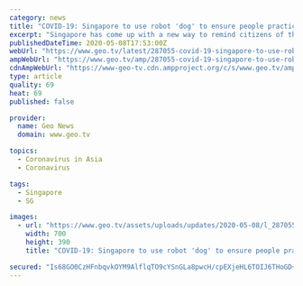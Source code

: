 ```yaml
---
category: news
title: "COVID-19: Singapore to use robot 'dog' to ensure people practice social distancing"
excerpt: "Singapore has come up with a new way to remind citizens of the importance of social distancing in the age of the coronavirus. Authorities have decided to use a robot 'dog' to ensure people do their best to stay away from each other."
publishedDateTime: 2020-05-08T17:53:00Z
webUrl: "https://www.geo.tv/latest/287055-covid-19-singapore-to-use-robot-dog-to-ensure-people-practice-social-distancing"
ampWebUrl: "https://www.geo.tv/amp/287055-covid-19-singapore-to-use-robot-dog-to-ensure-people-practice-social-distancing"
cdnAmpWebUrl: "https://www-geo-tv.cdn.ampproject.org/c/s/www.geo.tv/amp/287055-covid-19-singapore-to-use-robot-dog-to-ensure-people-practice-social-distancing"
type: article
quality: 69
heat: 69
published: false

provider:
  name: Geo News
  domain: www.geo.tv

topics:
  - Coronavirus in Asia
  - Coronavirus

tags:
  - Singapore
  - SG

images:
  - url: "https://www.geo.tv/assets/uploads/updates/2020-05-08/l_287055_104615_updates.jpg"
    width: 700
    height: 390
    title: "COVID-19: Singapore to use robot 'dog' to ensure people practice social distancing"

secured: "Is68GO0CzHFnbqvkOYM9AlflqTO9cYSnGLa8pwcH/cpEXjeHL6TOIJ6THoGD+6VRoZlQz6EEJ2VNGRco4fo3kP1KPRpAkKGmJl8WHcIQyDmF59/XBFsQks/DDJv08I+dOhjTGnWEllTHoqN/HHUjpqRDlgt9HvyW7xNt//Iwr1L0dIPKH4YBi2h3VcF+r5F92YdQpEazSfrPOrkufyOhl1UreyabM/8Yil8WqkXYySrl9VMN6DSc0XYb8NW8pgPKAFZDCXQk7vvtS9HWl8iwboOgLRSjOq5FqgRNPfTkymfyHMwmZfXZ65BX8yRIHo5J;DKX2M7yx8spx4vp9dQmRXQ=="
---
```


